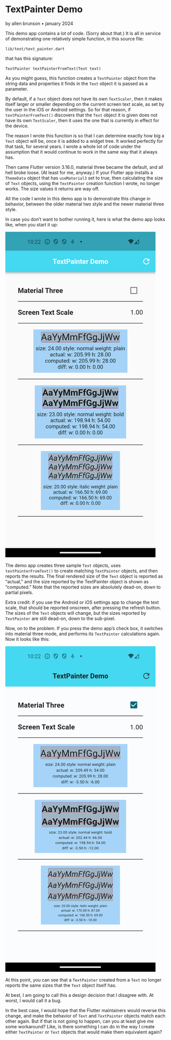 # TextPainter Demo
by allen brunson • january 2024

This demo app contains a lot of code. (Sorry about that.) It is all in service of demonstrating one relatively simple function, in this source file:

  `lib/text/text_painter.dart`
  
that has this signature:

  `TextPainter textPainterFromText(Text text)`  

As you might guess, this function creates a `TextPainter` object from the string data and properties it finds in the `Text` object it is passed as a parameter.

By default, if a `Text` object does not have its own `TextScaler`, then it makes itself larger or smaller depending on the current screen text scale, as set by the user in the iOS or Android settings. So for that reason, if `textPainterFromText()` discovers that the `Text` object it is given does not have its own `TextScaler`, then it uses the one that is currently in effect for the device.

The reason I wrote this function is so that I can determine exactly how big a `Text` object will be, once it is added to a widget tree. It worked perfectly for that task, for several years. I wrote a whole lot of code under the assumption that it would continue to work in the same way that it always has.

Then came Flutter version 3.16.0, material three became the default, and all hell broke loose. (At least for me, anyway.) If your Flutter app installs a `ThemeData` object that has `useMaterial3` set to true, then calculating the size of `Text` objects, using the `TextPainter` creation function I wrote, no longer works. The size values it returns are way off.

All the code I wrote in this demo app is to demonstrate this change in behavior, between the older material two style and the newer material three style.

In case you don’t want to bother running it, here is what the demo app looks like, when you start it up:

![material two style](material2.png)

The demo app creates three sample `Text` objects, uses `textPainterFromText()` to create matching `TextPainter` objects, and then reports the results. The final rendered size of the `Text` object is reported as “actual,” and the size reported by the TextPainter object is shown as “computed.” Note that the reported sizes are absolutely dead-on, down to partial pixels.

Extra credit: if you use the Android or iOS settings app to change the text scale, that should be reported onscreen, after pressing the refresh button. The sizes of the `Text` objects will change, but the sizes reported by `TextPainter` are still dead-on, down to the sub-pixel.

Now, on to the problem. If you press the demo app’s check box, it switches into material three mode, and performs its `TextPainter` calculations again. Now it looks like this:

![material three style](material3.png)

At this point, you can see that a `TextPainter` created from a `Text` no longer reports the same sizes that the `Text` object itself has.

At best, I am going to call this a design decision that I disagree with. At worst, I would call it a bug.

In the best case, I would hope that the Flutter maintainers would reverse this change, and make the behavior of `Text` and `TextPainter` objects match each other again. But if that is not going to happen, can you at least give me some workaround? Like, is there something I can do in the way I create either `TextPainter` or `Text` objects that would make them equivalent again?
